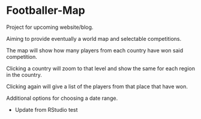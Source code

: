 # Footballer-Map
Project for upcoming website/blog. 

Aiming to provide eventually a world map and selectable competitions. 

The map will show how many players from each country have won said competition.

Clicking a country will zoom to that level and show the same for each region in the country.

Clicking again will give a list of the players from that place that have won.

Additional options for choosing a date range.

- Update from RStudio test
